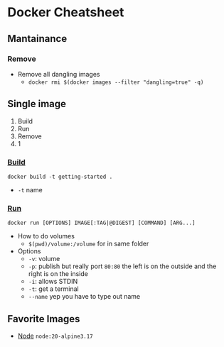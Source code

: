 # Docker Cheatsheet
## Mantainance 
### Remove
- Remove all dangling images
  - `docker rmi $(docker images --filter "dangling=true" -q)`

## Single image
1. Build
2. Run
3. Remove
4. 1
### [Build](https://docs.docker.com/get-started/02_our_app/)
```docker build -t getting-started .```
- `-t` name
### [Run](https://docs.docker.com/engine/reference/run/)
```docker run [OPTIONS] IMAGE[:TAG|@DIGEST] [COMMAND] [ARG...]```
- How to do volumes
  -  `$(pwd)/volume:/volume` for in same folder
- Options
  - `-v`: volume
  - `-p`: publish but really port `80:80` the left is on the outside and the right is on the inside
  - `-i`: allows STDIN
  - `-t`: get a terminal
  - `--name` yep you have to type out name

## Favorite Images
- [Node](https://hub.docker.com/_/node) `node:20-alpine3.17`
